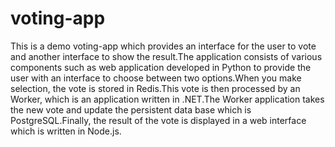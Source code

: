 # voting-app
This is a demo voting-app which provides an interface for the user to vote and another interface to show the result.The application consists of various components such as web application developed in Python to provide the user with an interface to choose between two options.When you make selection, the vote is stored in Redis.This vote is then processed by an Worker, which is an application written in .NET.The Worker application takes the new vote and update the persistent data base which is PostgreSQL.Finally, the result of the vote is
displayed in a web interface which is written in Node.js.
